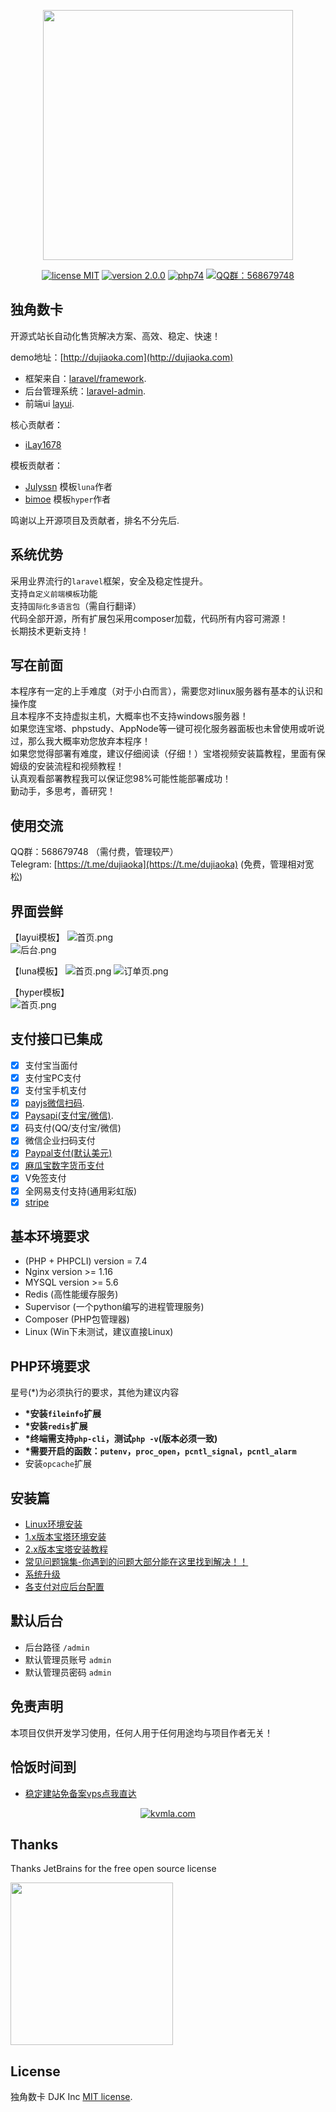 <p align="center"><img src="https://i.loli.net/2020/04/07/nAzjDJlX7oc5qEw.png" width="400"></p>

<p align="center">
<a href="https://opensource.org/licenses/MIT"><img src="https://img.shields.io/badge/license-MIT-blue" alt="license MIT"></a>
<a href="https://github.com/assimon/dujiaoka/releases/tag/2.0.0"><img src="https://img.shields.io/badge/version-2.0.0-red" alt="version 2.0.0"></a>
<a href="https://www.php.net/releases/7_4_0.php"><img src="https://img.shields.io/badge/PHP-7.4-lightgrey" alt="php74"></a>
<a href="https://shang.qq.com/wpa/qunwpa?idkey=37b6b06f7c941dae20dcd5784088905d6461064d7f33478692f0c4215546cee0"><img src="https://img.shields.io/badge/QQ%E7%BE%A4-568679748-green" alt="QQ群：568679748"></a>
</p>

## 独角数卡

开源式站长自动化售货解决方案、高效、稳定、快速！

demo地址：[http://dujiaoka.com](http://dujiaoka.com)

- 框架来自：[laravel/framework](https://github.com/laravel/laravel).
- 后台管理系统：[laravel-admin](https://laravel-admin.org/).
- 前端ui [layui](https://www.layui.com/).

核心贡献者：
- [iLay1678](https://github.com/iLay1678)

模板贡献者：
- [Julyssn](https://github.com/Julyssn) 模板`luna`作者
- [bimoe](https://github.com/bimoe) 模板`hyper`作者

鸣谢以上开源项目及贡献者，排名不分先后.

## 系统优势

采用业界流行的`laravel`框架，安全及稳定性提升。    
支持`自定义前端模板`功能   
支持`国际化多语言包`（需自行翻译）  
代码全部开源，所有扩展包采用composer加载，代码所有内容可溯源！     
长期技术更新支持！

## 写在前面
本程序有一定的上手难度（对于小白而言），需要您对linux服务器有基本的认识和操作度   
且本程序不支持虚拟主机，大概率也不支持windows服务器！  
如果您连宝塔、phpstudy、AppNode等一键可视化服务器面板也未曾使用或听说过，那么我大概率劝您放弃本程序！  
如果您觉得部署有难度，建议仔细阅读（仔细！）宝塔视频安装篇教程，里面有保姆级的安装流程和视频教程！   
认真观看部署教程我可以保证您98%可能性能部署成功！  
勤动手，多思考，善研究！

## 使用交流     
QQ群：568679748 （需付费，管理较严）    
Telegram: [https://t.me/dujiaoka](https://t.me/dujiaoka) (免费，管理相对宽松)


## 界面尝鲜
【layui模板】
![首页.png](https://i.loli.net/2020/08/04/lZOBGXtsHxIUi6W.png)   
![后台.png](https://i.loli.net/2020/04/07/ZcYLqN4d2fuAI7X.png)

【luna模板】 
![首页.png](https://i.loli.net/2020/10/24/ElKwJFsQy4a9fZi.png)
![订单页.png](https://i.loli.net/2020/10/24/jG5Mw137HrzOlFA.png)

【hyper模板】  
![首页.png](https://i.loli.net/2021/01/06/nHCSV5PdJIzT6Gy.png)

## 支付接口已集成
- [x] 支付宝当面付
- [x] 支付宝PC支付
- [x] 支付宝手机支付
- [x] [payjs微信扫码](http://payjs.cn).
- [x] [Paysapi(支付宝/微信)](https://www.paysapi.com/).
- [x] 码支付(QQ/支付宝/微信)
- [x] 微信企业扫码支付
- [x] [Paypal支付(默认美元)](https://www.paypal.com)
- [x] [麻瓜宝数字货币支付](https://mugglepay.com/)
- [x] V免签支付
- [x] 全网易支付支持(通用彩虹版)
- [x] [stripe](https://stripe.com/)

## 基本环境要求

- (PHP + PHPCLI) version = 7.4
- Nginx version >= 1.16
- MYSQL version >= 5.6
- Redis (高性能缓存服务)
- Supervisor (一个python编写的进程管理服务)
- Composer (PHP包管理器)
- Linux (Win下未测试，建议直接Linux)

## PHP环境要求

星号(*)为必须执行的要求，其他为建议内容

- **\*安装`fileinfo`扩展**
- **\*安装`redis`扩展**
- **\*终端需支持`php-cli`，测试`php -v`(版本必须一致)**
- **\*需要开启的函数：`putenv`，`proc_open`，`pcntl_signal`，`pcntl_alarm`**
- 安装`opcache`扩展


## 安装篇

- [Linux环境安装](https://github.com/assimon/dujiaoka/wiki/linux_install)
- [1.x版本宝塔环境安装](https://github.com/assimon/dujiaoka/wiki/1.x_bt_install)
- [2.x版本宝塔安装教程](https://github.com/assimon/dujiaoka/wiki/2.x_bt_install)
- [常见问题锦集-你遇到的问题大部分能在这里找到解决！！](https://github.com/assimon/dujiaoka/wiki/problems)
- [系统升级](https://github.com/assimon/dujiaoka/wiki/update)
- [各支付对应后台配置](https://github.com/assimon/dujiaoka/wiki/problems#各支付对应配置)


## 默认后台

- 后台路径 `/admin`
- 默认管理员账号 `admin`
- 默认管理员密码 `admin`

## 免责声明

本项目仅供开发学习使用，任何人用于任何用途均与项目作者无关！

## 恰饭时间到
- [稳定建站免备案vps点我直达](https://www.kvmla.pro/aff.php?aff=2761)
<p align="center"  width="400">
<a href="https://www.kvmla.pro/aff.php?aff=2761"><img src="https://i.loli.net/2020/07/10/FZRSU1NemgM6zXJ.png" alt="kvmla.com"></a>
</p>

## Thanks

Thanks JetBrains for the free open source license

<a href="https://www.jetbrains.com/?from=gev" target="_blank">
	<img src="https://i.loli.net/2021/02/08/2aejB8rwNmQR7FG.png" width = "260" align=center />
</a>


## License

独角数卡 DJK Inc [MIT license](https://opensource.org/licenses/MIT).
